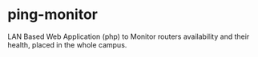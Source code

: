 # ping-monitor
LAN Based Web Application (php) to Monitor routers availability and their health, placed in the whole campus.

